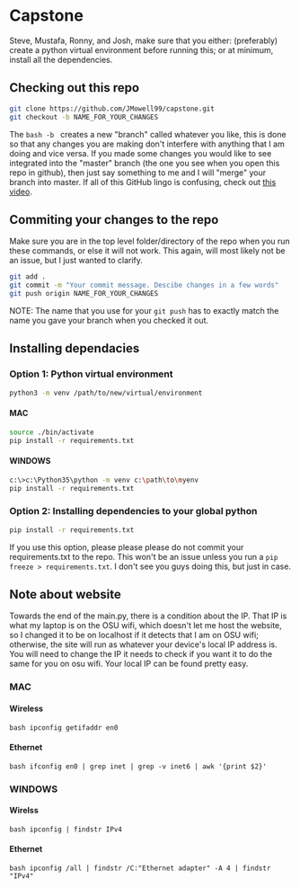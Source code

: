 # Capstone
Steve, Mustafa, Ronny, and Josh, make sure that you either: (preferably) create a python virtual environment before running this; or at minimum, install all the dependencies.

## Checking out this repo
```bash
git clone https://github.com/JMowell99/capstone.git
git checkout -b NAME_FOR_YOUR_CHANGES
```
The ```bash -b ``` creates a new "branch" called whatever you like, this is done so that any changes you are making don't interfere with anything that I am doing and vice versa.  If you made some changes you would like to see integrated into the "master" branch (the one you see when you open this repo in github), then just say something to me and I will "merge" your branch into master. If all of this GitHub lingo is confusing, check out [this video](https://www.youtube.com/watch?v=j7YDbrS9I48&ab_channel=RobertChatfield).

## Commiting your changes to the repo
Make sure you are in the top level folder/directory of the repo when you run these commands, or else it will not work. This again, will most likely not be an issue, but I just wanted to clarify.
```bash
git add .
git commit -m "Your commit message. Descibe changes in a few words"
git push origin NAME_FOR_YOUR_CHANGES
```
NOTE: The name that you use for your ```git push``` has to exactly match the name you gave your branch when you checked it out.

## Installing dependacies
### Option 1: Python virtual environment
```bash
python3 -m venv /path/to/new/virtual/environment
```
#### MAC
```bash
source ./bin/activate
pip install -r requirements.txt
```
#### WINDOWS
```bash
c:\>c:\Python35\python -m venv c:\path\to\myenv
pip install -r requirements.txt
```

### Option 2: Installing dependencies to your global python
```bash
pip install -r requirements.txt
```
If you use this option, please please please do not commit your requirements.txt to the repo.  This won't be an issue unless you run a ```pip freeze > requirements.txt```. I don't see you guys doing this, but just in case.

## Note about website
Towards the end of the main.py, there is a condition about the IP. That IP is what my laptop is on the OSU wifi, which doesn't let me host the website, so I changed it to be on localhost if it detects that I am on OSU wifi; otherwise, the site will run as whatever your device's local IP address is.  You will need to change the IP it needs to check if you want it to do the same for you on osu wifi. Your local IP can be found pretty easy.

### MAC
#### Wireless
```bash ipconfig getifaddr en0 ```

#### Ethernet
```bash ifconfig en0 | grep inet | grep -v inet6 | awk '{print $2}'  ```

### WINDOWS
#### Wirelss
```bash ipconfig | findstr IPv4 ```
#### Ethernet
```bash ipconfig /all | findstr /C:"Ethernet adapter" -A 4 | findstr "IPv4" ```
